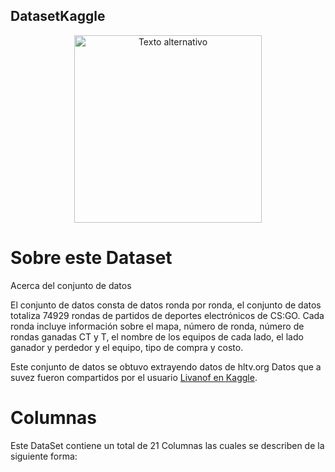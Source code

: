 ## DatasetKaggle

<div align="center">
  <img src="https://upload.wikimedia.org/wikipedia/commons/thumb/9/9c/Counter_Strike_2_Logo.png/800px-Counter_Strike_2_Logo.png?20230322172524" alt="Texto alternativo" width="300"/>
</div>

# Sobre este Dataset

Acerca del conjunto de datos

El conjunto de datos consta de datos ronda por ronda, el conjunto de datos totaliza 74929 rondas de partidos de deportes electrónicos de CS:GO. Cada ronda incluye información sobre el mapa, número de ronda, número de rondas ganadas CT y T, el nombre de los equipos de cada lado, el lado ganador y perdedor y el equipo, tipo de compra y costo.

Este conjunto de datos se obtuvo extrayendo datos de hltv.org Datos que a suvez fueron compartidos por el usuario [Livanof en Kaggle](https://www.kaggle.com/datasets/livanoff/csgo-esport-matches-round-data/data).

# Columnas

Este DataSet contiene un total de 21 Columnas las cuales se describen de la siguiente forma:




